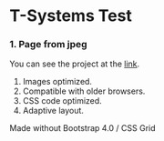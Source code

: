 
# T-Systems Test

<h3>1. Page from jpeg</h3>
You can see the project at the <a href="https://owiii.github.io/T-Systems-1/1.%20Page%20from%20jpeg/index.html">link</a>.

1. Images optimized.
2. Compatible with older browsers.
3. CSS code optimized.
4. Adaptive layout.

Made without Bootstrap 4.0 / CSS Grid



